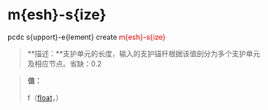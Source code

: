 # m{esh}-s{ize}
pcdc s{upport}-e{lement} create <span style='color: red;'>m{esh}-s{ize}</span>
> **描述：**支护单元的长度，输入的支护锚杆根据该值剖分为多个支护单元及相应节点。省缺：0.2

> 
> **值：**
> 
> f（[float](数据类型/float/)，）

